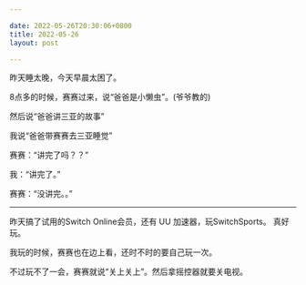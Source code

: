 ```yaml
---

date: 2022-05-26T20:30:06+0800
title: 2022-05-26
layout: post

---
```


昨天睡太晚，今天早晨太困了。

8点多的时候，赛赛过来，说“爸爸是小懒虫”。(爷爷教的)

然后说“爸爸讲三亚的故事”

我说“爸爸带赛赛去三亚睡觉”

赛赛：“讲完了吗？？”

我：“讲完了。”

赛赛：“没讲完。。”


---

昨天搞了试用的Switch Online会员，还有 UU 加速器，玩SwitchSports。 真好玩。

我玩的时候，赛赛也在边上看，还时不时的要自己玩一次。

不过玩不了一会，赛赛就说“关上关上”。然后拿摇控器就要关电视。
